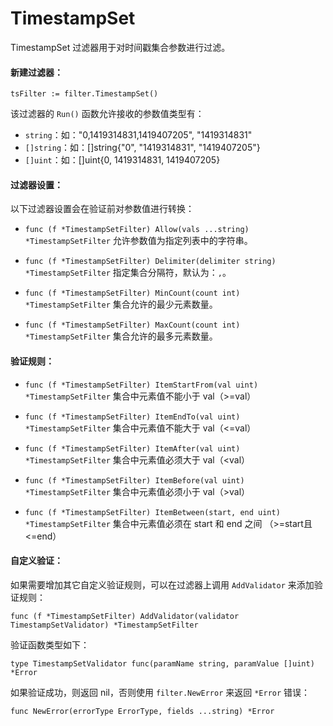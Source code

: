 TimestampSet
======================================

TimestampSet 过滤器用于对时间戳集合参数进行过滤。

#### 新建过滤器：

	tsFilter := filter.TimestampSet()

该过滤器的 `Run()` 函数允许接收的参数值类型有：

 - `string`：如："0,1419314831,1419407205", "1419314831"
 - `[]string`：如：[]string{"0", "1419314831", "1419407205"}
 - `[]uint`：如：[]uint{0, 1419314831, 1419407205}

#### 过滤器设置：

以下过滤器设置会在验证前对参数值进行转换：

 - `func (f *TimestampSetFilter) Allow(vals ...string) *TimestampSetFilter`
   允许参数值为指定列表中的字符串。

 - `func (f *TimestampSetFilter) Delimiter(delimiter string) *TimestampSetFilter`
   指定集合分隔符，默认为：`,`。

 - `func (f *TimestampSetFilter) MinCount(count int) *TimestampSetFilter`
   集合允许的最少元素数量。

 - `func (f *TimestampSetFilter) MaxCount(count int) *TimestampSetFilter`
   集合允许的最多元素数量。

#### 验证规则：

 - `func (f *TimestampSetFilter) ItemStartFrom(val uint) *TimestampSetFilter`
   集合中元素值不能小于 val（&gt;=val）

 - `func (f *TimestampSetFilter) ItemEndTo(val uint) *TimestampSetFilter`
   集合中元素值不能大于 val（&lt;=val）

 - `func (f *TimestampSetFilter) ItemAfter(val uint) *TimestampSetFilter`
   集合中元素值必须大于 val（&lt;val）

 - `func (f *TimestampSetFilter) ItemBefore(val uint) *TimestampSetFilter`
   集合中元素值必须小于 val（&gt;val）

 - `func (f *TimestampSetFilter) ItemBetween(start, end uint) *TimestampSetFilter`
   集合中元素值必须在 start 和 end 之间 （&gt;=start且&lt;=end）


#### 自定义验证：

如果需要增加其它自定义验证规则，可以在过滤器上调用 `AddValidator` 来添加验证规则：

	func (f *TimestampSetFilter) AddValidator(validator TimestampSetValidator) *TimestampSetFilter

验证函数类型如下：

	type TimestampSetValidator func(paramName string, paramValue []uint) *Error

如果验证成功，则返回 nil，否则使用 `filter.NewError` 来返回 `*Error` 错误：

	func NewError(errorType ErrorType, fields ...string) *Error